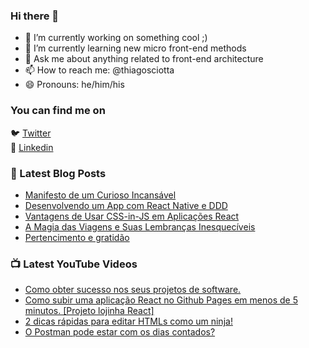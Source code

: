 ### Hi there 👋

- 🔭 I’m currently working on something cool ;)
- 🌱 I’m currently learning new micro front-end methods
- 💬 Ask me about anything related to front-end architecture
- 📫 How to reach me: @thiagosciotta
- 😄 Pronouns: he/him/his

### You can find me on

🐦 [Twitter](https://twitter.com/thiagosciotta) <br>
💼 [Linkedin](https://www.linkedin.com/in/sciotta/) <br>

### 📕 Latest Blog Posts
<!-- BLOG:START -->
- [Manifesto de um Curioso Incansável](https://sciotta.com.br/blog/2025/04/10/manifesto-de-um-curioso)
- [Desenvolvendo um App com React Native e DDD](https://sciotta.com.br/blog/react-native-ddd)
- [Vantagens de Usar CSS-in-JS em Aplicações React](https://sciotta.com.br/blog/vantagens-css-in-js)
- [A Magia das Viagens e Suas Lembranças Inesquecíveis](https://sciotta.com.br/blog/explorando-o-mundo)
- [Pertencimento e gratidão](https://sciotta.com.br/blog/pertencimento-e-gratidao)
<!-- BLOG:END -->

### 📺 Latest YouTube Videos
<!-- YOUTUBE:START -->
- [Como obter sucesso nos seus projetos de software.](https://www.youtube.com/watch?v=4WhthX7IfxM)
- [Como subir uma aplicação React no Github Pages em menos de 5 minutos. [Projeto lojinha React]](https://www.youtube.com/watch?v=PStkVyTsnH8)
- [2 dicas rápidas para editar HTMLs como um ninja!](https://www.youtube.com/watch?v=4xLkmGTNmZw)
- [O Postman pode estar com os dias contados?](https://www.youtube.com/watch?v=R8ZlyHyB2Rs)
<!-- YOUTUBE:END -->
